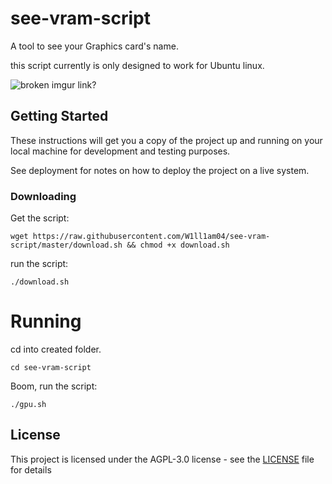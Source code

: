 # see-vram-script

A tool to see your Graphics card's name.

this script currently is only designed to work for Ubuntu linux.

![broken imgur link?](https://i.imgur.com/lwy0Uca.png)

## Getting Started

These instructions will get you a copy of the project up and running on your local machine for development and testing purposes.

See deployment for notes on how to deploy the project on a live system.


### Downloading
Get the script:
```
wget https://raw.githubusercontent.com/W1ll1am04/see-vram-script/master/download.sh && chmod +x download.sh
```

run the script:

```
./download.sh
```

# Running

cd into created folder.

```
cd see-vram-script
```

Boom, run the script:
```
./gpu.sh
```

## License

This project is licensed under the AGPL-3.0 license - see the [LICENSE](LICENSE) file for details
